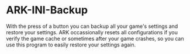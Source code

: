 # ARK-INI-Backup
With the press of a button you can backup all your game's settings and restore your settings. ARK occassionally resets all configurations if you verify the game cache or sometimes after your game crashes, so you can use this program to easily restore your settings again.
